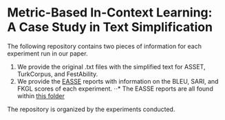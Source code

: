 # Metric-Based In-Context Learning: A Case Study in Text Simplification

The following repository contains two pieces of information for each experiment run in our paper. 
1. We provide the original .txt files with the simplified text for ASSET, TurkCorpus, and FestAbility.
2. We provide the [EASSE](https://github.com/feralvam/easse) reports with information on the BLEU, SARI, and FKGL scores of each experiment.
⋅⋅* The EASSE reports are all found within [this folder](https://github.com/NLP-KU/metric-based-in-context-learning/tree/main/EASSE%20Reports)

The repository is organized by the experiments conducted. 
